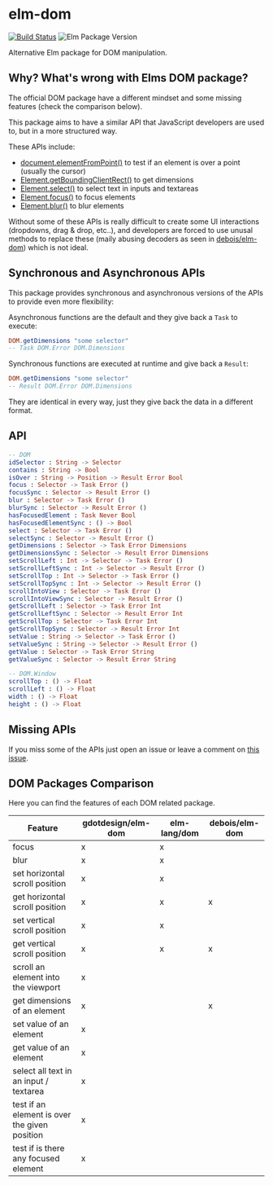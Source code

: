 # elm-dom
[![Build Status](https://travis-ci.org/gdotdesign/elm-dom.svg?branch=master)](https://travis-ci.org/gdotdesign/elm-dom)
![Elm Package Version](https://img.shields.io/badge/elm%20package-1.0.0-brightgreen.svg)

Alternative Elm package for DOM manipulation.

## Why? What's wrong with Elms DOM package?
The official DOM package have a different mindset and some missing features (check the comparison below).

This package aims to have a similar API that JavaScript developers are used to, but in a more structured way.

These APIs include:

- [document.elementFromPoint()](https://developer.mozilla.org/en-US/docs/Web/API/Document/elementFromPoint) to test if an element is over a point (usually the cursor)
- [Element.getBoundingClientRect()](https://developer.mozilla.org/en/docs/Web/API/Element/getBoundingClientRect) to get dimensions
- [Element.select()](https://developer.mozilla.org/en-US/docs/Web/API/HTMLInputElement/select) to select text in inputs and textareas
- [Element.focus()](https://developer.mozilla.org/en-US/docs/Web/API/HTMLElement/focus) to focus elements
- [Element.blur()](https://developer.mozilla.org/en-US/docs/Web/API/HTMLElement/blur) to blur elements

Without some of these APIs is really difficult to create some UI interactions (dropdowns, drag & drop, etc..), and developers
are forced to use unusal methods to replace these (maily abusing decoders as seen in [debois/elm-dom](https://github.com/debois/elm-dom)) which is not ideal.

## Synchronous and Asynchronous APIs
This package provides synchronous and asynchronous versions of the APIs to provide even more flexibility:

Asynchronous functions are the default and they give back a `Task` to execute:
```elm
DOM.getDimensions "some selector"
-- Task DOM.Error DOM.Dimensions
```

Synchronous functions are executed at runtime and give back a `Result`:
```elm
DOM.getDimensions "some selector"
-- Result DOM.Error DOM.Dimensions
```

They are identical in every way, just they give back the data in a different
format.

## API
```elm
-- DOM
idSelector : String -> Selector
contains : String -> Bool
isOver : String -> Position -> Result Error Bool
focus : Selector -> Task Error ()
focusSync : Selector -> Result Error ()
blur : Selector -> Task Error ()
blurSync : Selector -> Result Error ()
hasFocusedElement : Task Never Bool
hasFocusedElementSync : () -> Bool
select : Selector -> Task Error ()
selectSync : Selector -> Result Error ()
getDimensions : Selector -> Task Error Dimensions
getDimensionsSync : Selector -> Result Error Dimensions
setScrollLeft : Int -> Selector -> Task Error ()
setScrollLeftSync : Int -> Selector -> Result Error ()
setScrollTop : Int -> Selector -> Task Error ()
setScrollTopSync : Int -> Selector -> Result Error ()
scrollIntoView : Selector -> Task Error ()
scrollIntoViewSync : Selector -> Result Error ()
getScrollLeft : Selector -> Task Error Int
getScrollLeftSync : Selector -> Result Error Int
getScrollTop : Selector -> Task Error Int
getScrollTopSync : Selector -> Result Error Int
setValue : String -> Selector -> Task Error ()
setValueSync : String -> Selector -> Result Error ()
getValue : Selector -> Task Error String
getValueSync : Selector -> Result Error String

-- DOM.Window
scrollTop : () -> Float
scrollLeft : () -> Float
width : () -> Float
height : () -> Float
```

## Missing APIs
If you miss some of the APIs just open an issue or leave a comment on
[this issue](https://github.com/gdotdesign/elm-dom/issues/1).

## DOM Packages Comparison
Here you can find the features of each DOM related package.

Feature                                       | gdotdesign/elm-dom | elm-lang/dom | debois/elm-dom
----------------------------------------------|--------------------|--------------|---------------
focus                                         | x                  | x            |
blur                                          | x                  | x            |
set horizontal scroll position                | x                  | x            |
get horizontal scroll position                | x                  | x            | x
set vertical scroll position                  | x                  | x            |
get vertical scroll position                  | x                  | x            | x
scroll an element into the viewport           | x                  |              |
get dimensions of an element                  | x                  |              | x
set value of an element                       | x                  |              |
get value of an element                       | x                  |              |
select all text in an input / textarea        | x                  |              |
test if an element is over the given position | x                  |              |
test if is there any focused element          | x                  |              |
